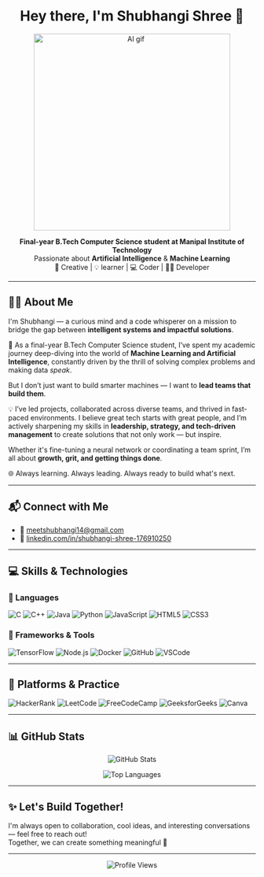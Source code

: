 <h1 align="center">Hey there, I'm Shubhangi Shree 👋</h1>

<p align="center">
  <img src="https://media.giphy.com/media/xT0xeMA62E1XIlup68/giphy.gif" width="400" alt="AI gif" />
</p>

<p align="center">
  <b>Final-year B.Tech Computer Science student at Manipal Institute of Technology</b><br>
  Passionate about <strong>Artificial Intelligence</strong> & <strong>Machine Learning</strong><br>
   🎨 Creative | 💡 learner | 💻 Coder | 👩‍💻 Developer
</p>

---

## 🙋‍♀️ About Me

I'm Shubhangi — a curious mind and a code whisperer on a mission to bridge the gap between **intelligent systems and impactful solutions**.  

🚀 As a final-year B.Tech Computer Science student, I’ve spent my academic journey deep-diving into the world of **Machine Learning and Artificial Intelligence**, constantly driven by the thrill of solving complex problems and making data *speak*.

But I don’t just want to build smarter machines — I want to **lead teams that build them**.

💡 I’ve led projects, collaborated across diverse teams, and thrived in fast-paced environments. I believe great tech starts with great people, and I’m actively sharpening my skills in **leadership, strategy, and tech-driven management** to create solutions that not only work — but inspire.

Whether it's fine-tuning a neural network or coordinating a team sprint, I’m all about **growth, grit, and getting things done**.

🌐 Always learning. Always leading. Always ready to build what's next.

---

## 📬 Connect with Me

- 📧 [meetshubhangi14@gmail.com](mailto:meetshubhangi14@gmail.com)
- 🔗 [linkedin.com/in/shubhangi-shree-176910250](https://www.linkedin.com/in/shubhangi-shree-176910250)

---
## 💻 Skills & Technologies

### 🔹 Languages  
![C](https://img.shields.io/badge/C-00599C?style=for-the-badge&logo=c&logoColor=white)
![C++](https://img.shields.io/badge/C++-00599C?style=for-the-badge&logo=c%2B%2B&logoColor=white)
![Java](https://img.shields.io/badge/Java-ED8B00?style=for-the-badge&logo=java&logoColor=white)
![Python](https://img.shields.io/badge/Python-3776AB?style=for-the-badge&logo=python&logoColor=white)
![JavaScript](https://img.shields.io/badge/JavaScript-F7DF1E?style=for-the-badge&logo=javascript&logoColor=black)
![HTML5](https://img.shields.io/badge/HTML5-E34F26?style=for-the-badge&logo=html5&logoColor=white)
![CSS3](https://img.shields.io/badge/CSS3-1572B6?style=for-the-badge&logo=css3&logoColor=white)

### 🔹 Frameworks & Tools  
![TensorFlow](https://img.shields.io/badge/TensorFlow-FF6F00?style=for-the-badge&logo=tensorflow&logoColor=white)
![Node.js](https://img.shields.io/badge/Node.js-339933?style=for-the-badge&logo=nodedotjs&logoColor=white)
![Docker](https://img.shields.io/badge/Docker-2496ED?style=for-the-badge&logo=docker&logoColor=white)
![GitHub](https://img.shields.io/badge/GitHub-181717?style=for-the-badge&logo=github)
![VSCode](https://img.shields.io/badge/VSCode-007ACC?style=for-the-badge&logo=visual-studio-code&logoColor=white)

---

## 🧠 Platforms & Practice

![HackerRank](https://img.shields.io/badge/HackerRank-2EC866?style=for-the-badge&logo=HackerRank&logoColor=white)
![LeetCode](https://img.shields.io/badge/LeetCode-FFA116?style=for-the-badge&logo=LeetCode&logoColor=black)
![FreeCodeCamp](https://img.shields.io/badge/FreeCodeCamp-006400?style=for-the-badge&logo=freecodecamp)
![GeeksforGeeks](https://img.shields.io/badge/GeeksforGeeks-2F8D46?style=for-the-badge&logo=GeeksforGeeks&logoColor=white)
![Canva](https://img.shields.io/badge/Canva-00C4CC?style=for-the-badge&logo=canva&logoColor=white)

---

## 📊 GitHub Stats

<p align="center">
  <img src="https://github-readme-stats.vercel.app/api?username=shub-h14&show_icons=true&theme=tokyonight" alt="GitHub Stats" />
</p>

<p align="center">
  <img src="https://github-readme-stats.vercel.app/api/top-langs/?username=shub-h14&layout=compact&theme=tokyonight" alt="Top Languages" />
</p>

---

## ✨ Let's Build Together!

I'm always open to collaboration, cool ideas, and interesting conversations — feel free to reach out!  
Together, we can create something meaningful 💙

---
<p align="center">
  <img src="https://komarev.com/ghpvc/?username=shub-h14&label=Profile%20Views&color=0e75b6&style=flat" alt="Profile Views" />
</p>
